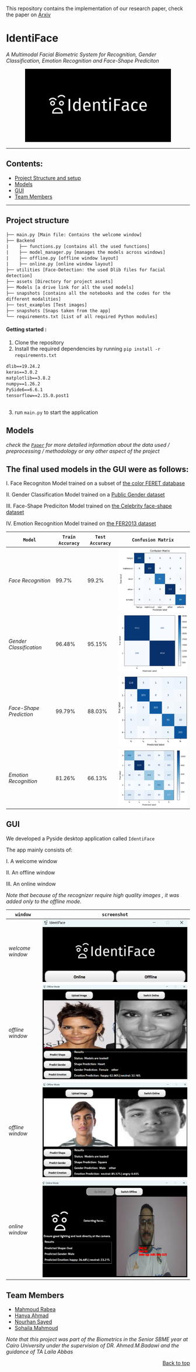 This repository contains the implementation of our research paper, check the paper on [Arxiv](https://arxiv.org/abs/2401.01227)
<div id = 'top'></div>

# IdentiFace 

*A Multimodal Facial Biometric System for Recognition, Gender Classification, Emotion Recognition and Face-Shape Prediciton*
<div align='center'>

![Alt Text](assets/Icons/logo.png)

</div>

____________________________________________________________________

## Contents:
* <a href="#ps">Project Structure and setup</a>
* <a href="#models">Models</a>
* <a href="#gui">GUI</a>
* <a href="#members">Team Members</a>
______________________________________________________________________

<div id="ps">

## Project structure


```
├── main.py [Main file: Contains the welcome window]
├── Backend
|    ├── functions.py [contains all the used functions]
|    ├── model_manager.py [manages the models across windows]
|    ├── offline.py [offline window layout]
|    ├── online.py [online window layout]
├── utilities [Face-Detection: the used Dlib files for facial detection]
├── assets [Directory for project assets]
├── Models [a drive link for all the used models]
├── snapshots [contains all the notebooks and the codes for the different modalities]
├── test_examples [Test images]
├── snapshots [Snaps taken from the app]
└── requirements.txt [List of all required Python modules]

```
#### Getting started :
1) Clone the repository
2) Install the required dependencies by running `pip install -r requirements.txt`

```
dlib==19.24.2
keras==3.0.2
matplotlib==3.8.2
numpy==1.26.2
PySide6==6.6.1
tensorflow==2.15.0.post1


```
3) run `main.py` to start the application

</div>

<div id="models">

## Models

*check the <a href="https://github.com/MahmoudRabea13/IdentiFace/blob/main/IdentiFace%20A%20VGG%20Based%20Multimodal%20Facial%20Biometric%20System%20.pdf">`Paper`</a> for more detailed information about the data used / preprocessing / methodology or any other aspect of the project*

## The final used models in the GUI were as follows: 

I. Face Recogniton Model trained on a subset of <a href="https://www.nist.gov/itl/products-and-services/color-feret-database">the color FERET database</a>  

II. Gender Classification Model trained on a <a href="https://www.kaggle.com/datasets/cashutosh/gen
der-classification-dataset/data"> Public Gender dataset </a>

III. Face-Shape Prediciton Model trained on <a href="https://www.researchgate.net/publication/328775300_A_Hybrid_Approach_to_Building_Face_Shape_Classifier_for_Hairstyle_Recommender_System">the Celebrity face-shape dataset</a> 

IV. Emotion Recognition Model trained on <a href="https://www.kaggle.com/datasets/msambare/fer2
013">the FER2013 dataset</a>

<div align="center">

|`Model`|`Train Accuracy`|`Test Accuracy`|`Confusion Matrix`|
|-------|----|-----|------|
|*Face Recognition*|99.7%|99.2%|![recognizer](Snapshots/matrix_recognition.png) |
|*Gender Classification*|96.48%|95.15%|![gender](Snapshots/matrix_gender.png) |
|*Face-Shape Prediction*|99.79%|88.03%|![shape](Snapshots/matrix_faceshape.png) |
|*Emotion Recognition*|81.26%|66.13%|![emotion](Snapshots/matrix_emotion.png) |

</div>

</div>

<div id="gui">

## GUI

We developed a Pyside desktop application called `IdentiFace`

The app mainly consists of:

I. A welcome window

II. An offline window

III. An online window

*Note that because of the recognizer require high quality images , it was added only to the offline mode.*



|`window`|`screenshot`|
|---|---|
|*welcome window*|![welcome](Snapshots/welcome.png)|
|*offline window*|![welcome](Snapshots/offline1.png)|
|*offline window*|![welcome](Snapshots/offline2.png)|
|*online window*|![welcome](Snapshots/online.png)|


</div>
<div id="members">

## Team Members

* [Mahmoud Rabea](https://github.com/MahmoudRabea13)
* [Hanya Ahmad](https://github.com/Hanya-Ahmad) 
* [Nourhan Sayed](https://github.com/Nourhan-Sayed) 
* [Sohaila Mahmoud](https://github.com/sohailamahmoud) 

*Note that this project was part of the Biometrics in the Senior SBME year at Cairo University under the supervision of DR. Ahmed.M.Badawi and the guidance of TA Laila Abbas*



</div>



<p align="right"><a href="#top">Back to top</a></p>
